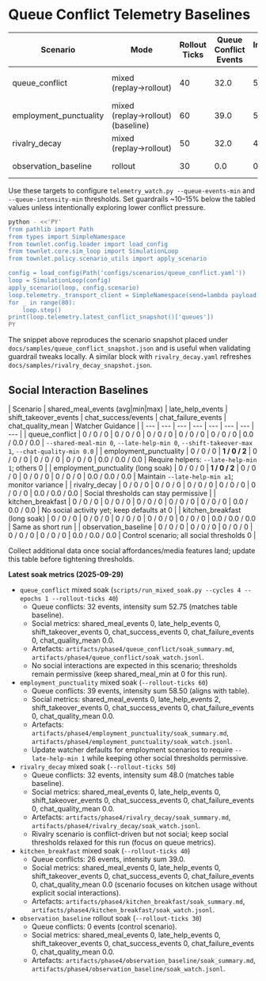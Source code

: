 # Queue Conflict Telemetry Baselines

| Scenario | Mode | Rollout Ticks | Queue Conflict Events | Intensity Sum | Notes |
| --- | --- | --- | --- | --- | --- |
| queue_conflict | mixed (replay→rollout) | 40 | 32.0 | 52.75 | Captured via `capture_rollout.py` then `run_training.py --mode mixed`; log `artifacts/phase4/queue_conflict/ppo_mixed.jsonl`. |
| employment_punctuality | mixed (replay→rollout) (baseline) | 60 | 39.0 | 58.50 | Baseline for employment scenario; log `artifacts/phase4/employment_punctuality/ppo_mixed.jsonl`. |
| rivalry_decay | mixed (replay→rollout) | 50 | 32.0 | 48.00 | Rivalry scenario; log `artifacts/phase4/rivalry_decay/ppo_mixed.jsonl`. |
| observation_baseline | rollout | 30 | 0.0 | 0.00 | Control scenario; log `artifacts/phase4/observation_baseline/ppo_rollout.jsonl`. |

Use these targets to configure `telemetry_watch.py --queue-events-min` and
`--queue-intensity-min` thresholds. Set guardrails ~10–15% below the tabled values unless
intentionally exploring lower conflict pressure.

```bash
python - <<'PY'
from pathlib import Path
from types import SimpleNamespace
from townlet.config.loader import load_config
from townlet.core.sim_loop import SimulationLoop
from townlet.policy.scenario_utils import apply_scenario

config = load_config(Path('configs/scenarios/queue_conflict.yaml'))
loop = SimulationLoop(config)
apply_scenario(loop, config.scenario)
loop.telemetry._transport_client = SimpleNamespace(send=lambda payload: None, close=lambda: None)
for _ in range(80):
    loop.step()
print(loop.telemetry.latest_conflict_snapshot()['queues'])
PY
```

The snippet above reproduces the scenario snapshot placed under `docs/samples/queue_conflict_snapshot.json` and is useful when validating guardrail tweaks locally. A similar block with `rivalry_decay.yaml` refreshes `docs/samples/rivalry_decay_snapshot.json`.

## Social Interaction Baselines

| Scenario | shared_meal_events (avg|min|max) | late_help_events | shift_takeover_events | chat_success/events | chat_failure_events | chat_quality_mean | Watcher Guidance |
| --- | --- | --- | --- | --- | --- | --- | --- |
| queue_conflict | 0 / 0 / 0 | 0 / 0 / 0 | 0 / 0 / 0 | 0 / 0 / 0 | 0 / 0 / 0 | 0.0 / 0.0 / 0.0 | `--shared-meal-min 0`, `--late-help-min 0`, `--shift-takeover-max 1`, `--chat-quality-min 0.0` |
| employment_punctuality | 0 / 0 / 0 | **1 / 0 / 2** | 0 / 0 / 0 | 0 / 0 / 0 | 0 / 0 / 0 | 0.0 / 0.0 / 0.0 | Require helpers: `--late-help-min 1`; others 0 |
| employment_punctuality (long soak) | 0 / 0 / 0 | **1 / 0 / 2** | 0 / 0 / 0 | 0 / 0 / 0 | 0 / 0 / 0 | 0.0 / 0.0 / 0.0 | Maintain `--late-help-min ≥1`; monitor variance |
| rivalry_decay | 0 / 0 / 0 | 0 / 0 / 0 | 0 / 0 / 0 | 0 / 0 / 0 | 0 / 0 / 0 | 0.0 / 0.0 / 0.0 | Social thresholds can stay permissive |
| kitchen_breakfast | 0 / 0 / 0 | 0 / 0 / 0 | 0 / 0 / 0 | 0 / 0 / 0 | 0 / 0 / 0 | 0.0 / 0.0 / 0.0 | No social activity yet; keep defaults at 0 |
| kitchen_breakfast (long soak) | 0 / 0 / 0 | 0 / 0 / 0 | 0 / 0 / 0 | 0 / 0 / 0 | 0 / 0 / 0 | 0.0 / 0.0 / 0.0 | Same as short run |
| observation_baseline | 0 / 0 / 0 | 0 / 0 / 0 | 0 / 0 / 0 | 0 / 0 / 0 | 0 / 0 / 0 | 0.0 / 0.0 / 0.0 | Control scenario; all social thresholds 0 |

Collect additional data once social affordances/media features land; update this table before tightening thresholds.

**Latest soak metrics (2025-09-29)**

- `queue_conflict` mixed soak (`scripts/run_mixed_soak.py --cycles 4 --epochs 1 --rollout-ticks 40`)
  - Queue conflicts: 32 events, intensity sum 52.75 (matches table baseline).
  - Social metrics: shared_meal_events 0, late_help_events 0, shift_takeover_events 0, chat_success_events 0, chat_failure_events 0, chat_quality_mean 0.0.
  - Artefacts: `artifacts/phase4/queue_conflict/soak_summary.md`, `artifacts/phase4/queue_conflict/soak_watch.jsonl`.
  - No social interactions are expected in this scenario; thresholds remain permissive (keep shared_meal_min at 0 for this run).
- `employment_punctuality` mixed soak (`--rollout-ticks 60`)
  - Queue conflicts: 39 events, intensity sum 58.50 (aligns with table).
  - Social metrics: shared_meal_events 0, late_help_events 2, shift_takeover_events 0, chat_success_events 0, chat_failure_events 0, chat_quality_mean 0.0.
  - Artefacts: `artifacts/phase4/employment_punctuality/soak_summary.md`, `artifacts/phase4/employment_punctuality/soak_watch.jsonl`.
  - Update watcher defaults for employment scenarios to require `--late-help-min 1` while keeping other social thresholds permissive.
- `rivalry_decay` mixed soak (`--rollout-ticks 50`)
  - Queue conflicts: 32 events, intensity sum 48.0 (matches table baseline).
  - Social metrics: shared_meal_events 0, late_help_events 0, shift_takeover_events 0, chat_success_events 0, chat_failure_events 0, chat_quality_mean 0.0.
  - Artefacts: `artifacts/phase4/rivalry_decay/soak_summary.md`, `artifacts/phase4/rivalry_decay/soak_watch.jsonl`.
  - Rivalry scenario is conflict-driven but not social; keep social thresholds relaxed for this run (focus on queue metrics).
- `kitchen_breakfast` mixed soak (`--rollout-ticks 40`)
  - Queue conflicts: 26 events, intensity sum 39.0.
  - Social metrics: shared_meal_events 0, late_help_events 0, shift_takeover_events 0, chat_success_events 0, chat_failure_events 0, chat_quality_mean 0.0 (scenario focuses on kitchen usage without explicit social interactions).
  - Artefacts: `artifacts/phase4/kitchen_breakfast/soak_summary.md`, `artifacts/phase4/kitchen_breakfast/soak_watch.jsonl`.
- `observation_baseline` rollout soak (`--rollout-ticks 30`)
  - Queue conflicts: 0 events (control scenario).
  - Social metrics: shared_meal_events 0, late_help_events 0, shift_takeover_events 0, chat_success_events 0, chat_failure_events 0, chat_quality_mean 0.0.
  - Artefacts: `artifacts/phase4/observation_baseline/soak_summary.md`, `artifacts/phase4/observation_baseline/soak_watch.jsonl`.
